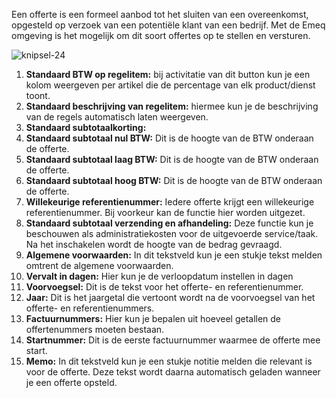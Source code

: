 Een offerte is een formeel aanbod tot het sluiten van een overeenkomst, opgesteld op verzoek van een potentiële klant van een bedrijf. Met de Emeq omgeving is het mogelijk om dit soort offertes op te stellen en versturen. 

![knipsel-24](https://user-images.githubusercontent.com/95087870/149657027-04c7cf3c-b1b1-45c4-b436-4a7516dc08e3.PNG)

1. **Standaard BTW op regelitem:** bij activitatie van dit button kun je een kolom weergeven per artikel die de percentage van elk product/dienst toont.
2. **Standaard beschrijving van regelitem:** hiermee kun je de beschrijving van de regels automatisch laten weergeven.
3. **Standaard subtotaalkorting:** 
4. **Standaard subtotaal nul BTW:** Dit is de hoogte van de BTW onderaan de offerte.
5. **Standaard subtotaal laag BTW:** Dit is de hoogte van de BTW onderaan de offerte.
6. **Standaard subtotaal hoog BTW:** Dit is de hoogte van de BTW onderaan de offerte.
7. **Willekeurige referentienummer:** Iedere offerte krijgt een willekeurige referentienummer. Bij voorkeur kan de functie hier worden uitgezet.
8. **Standaard subtotaal verzending en afhandeling:**  Deze functie kun je beschouwen als administratiekosten voor de uitgevoerde service/taak. Na het inschakelen wordt de hoogte van de bedrag gevraagd.
9. **Algemene voorwaarden:** In dit tekstveld kun je een stukje tekst melden omtrent de algemene voorwaarden.
10. **Vervalt in dagen:** Hier kun je de verloopdatum instellen in dagen
11. **Voorvoegsel:** Dit is de tekst voor het offerte- en referentienummer.  
12. **Jaar:** Dit is het jaargetal die vertoont wordt na de voorvoegsel van het offerte- en referentienummers.
13. **Factuurnummers:** Hier kun je bepalen uit hoeveel getallen de offertenummers moeten bestaan.
14. **Startnummer:** Dit is de eerste factuurnummer waarmee de offerte mee start.
15. **Memo:** In dit tekstveld kun je een stukje notitie melden die relevant is voor de offerte. Deze tekst wordt daarna automatisch geladen wanneer je een offerte opsteld. 
